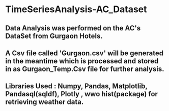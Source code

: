 # TimeSeriesAnalysis-AC_Dataset
## Data Analysis was performed on the AC's DataSet from Gurgaon Hotels.
## A Csv file called 'Gurgaon.csv' will be generated in the meantime which is processed and stored in as Gurgaon_Temp.Csv file for further analysis.
## Libraries Used : Numpy, Pandas, Matplotlib, Pandasql(sqldf), Plotly , wwo hist(package) for retrieving weather data.
